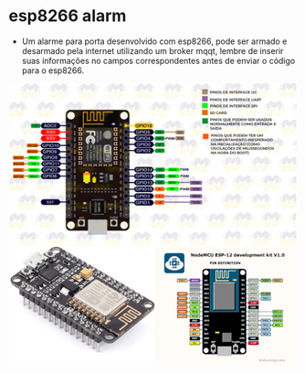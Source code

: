 # esp8266 alarm

- Um alarme para porta desenvolvido com esp8266, pode ser armado e desarmado pela internet utilizando um broker mqqt, lembre de inserir suas informações no campos correspondentes antes de enviar o código para o esp8266.

>>

<img src="images/pinos.png"> <br>
<img src="images/pinos2.png"> <br>

>>
